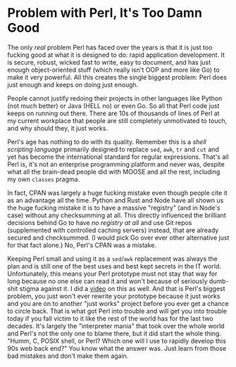 # Problem with Perl, It's Too Damn Good

The only *real* problem Perl has faced over the years is that it is just
too fucking good at what it is designed to do: rapid application
development. It is secure, robust, wicked fast to write, easy to
document, and has just enough object-oriented stuff (which really isn't
OOP and more like Go) to make it very powerful. All this creates the
single biggest problem: Perl does just enough and keeps on doing just
enough. 

People cannot justify redoing their projects in other languages like
Python (not much better) or Java (HELL no) or even Go. So all that Perl
code just keeps on running out there. There are 10s of thousands of
lines of Perl at my current workplace that people are still completely
unmotivated to touch, and why should they, it just works. 

Perl's age has nothing to do with its quality. Remember this is a *shell
scripting language* primarily designed to replace `sed`, `awk`, `tr` and
`cut` and yet has become the international standard for regular
expressions. That's all Perl is, it's not an enterprise programming
platform and never was, despite what all the brain-dead people did with
MOOSE and all the rest, including my own `classes` pragma. 

In fact, CPAN was largely a huge fucking mistake even though people cite
it as an advantage all the time. Python and Rust and Node have all shown
us the huge fucking mistake it is to have a massive "registry" (and in
Node's case) without any checksumming at all. This directly influenced
the brilliant decisions behind Go to have *no registry at all* and use
Git repos (supplemented with controlled caching servers) instead, that
are already secured and checksummed. (I would pick Go over ever other
alternative just for that fact alone.) No, Perl's CPAN was a mistake.

Keeping Perl small and using it as a `sed`/`awk` replacement was always
the plan and is still one of the best uses and best kept secrets in the
IT world. Unfortunately, this means your Perl prototype must not stay
that way for long because no one else can read it and won't because of
seriously dumb-shit stigma against it. I did a [video] on this as well.
And that is Perl's biggest problem, you just won't ever rewrite your
prototype because it just works and you are on to another "just works"
project before you ever get a chance to circle back. That is what got
Perl into trouble and will get you into trouble today if you fall victim
to it like the rest of the world has for the last two decades. It's
largely the "interpreter mania" that took over the whole world and
Perl's not the only one to blame there, but it did start the whole
thing. "Humm, C, POSIX shell, or Perl? Which one will I use to rapidly
develop this 90s web back end?" You know what the answer was. Just learn
from those bad mistakes and don't make them again.

[video]: <https://youtu.be/AGoLnnOFBoc>
